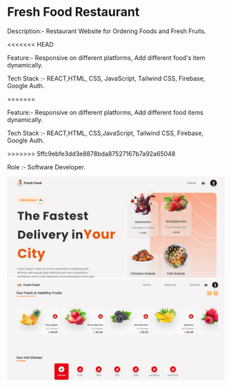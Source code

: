 <h1>Fresh Food Restaurant</h1>

<p>Description:- Restaurant Website for Ordering Foods and Fresh Fruits.</p>
<<<<<<< HEAD
<p>Feature:- Responsive on different platforms, Add different food's item dynamically.</p>
<p>Tech Stack :- REACT,HTML, CSS, JavaScript, Tailwind CSS, Firebase, Google Auth.</p>
=======
<p>Feature:- Responsive on different platforms, Add different food items dynamically.</p>
<p>Tech Stack :- REACT,HTML, CSS,JavaScript, Tailwind CSS, Firebase, Google Auth.</p>
>>>>>>> 5ffc9ebfe3dd3e8878bda87527167b7a92a65048
<p>Role :- Software Developer.</p>

<img width="946" alt="Fresh Food" src="./src/img/Fresh Food.PNG">
<img width="946" alt="Fresh Food" src="./src/img/FreshFood !.PNG">
